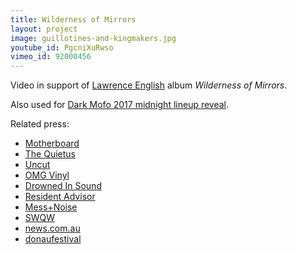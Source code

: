 ```yaml
---
title: Wilderness of Mirrors
layout: project
image: guillotines-and-kingmakers.jpg
youtube_id: PgcniXuRwso
vimeo_id: 92000456
---
```


Video in support of [Lawrence English] album _Wilderness of Mirrors_.

Also used for [Dark Mofo 2017 midnight lineup reveal][dmf].

Related press:

- [Motherboard](http://motherboard.vice.com/read/lawrence-englishs-wilderness-of-mirrors-a-cold-truth-in-ambient-darkness)
- [The Quietus](http://thequietus.com/articles/15367-lawrence-english-wilderness-of-mirrors-video)
- [Uncut](http://www.uncut.co.uk/blog/the-22nd-uncut-playlist-of-2014-7866)
- [OMG Vinyl](http://www.omgvinyl.com/lawrence-english-wilderness-of-mirrors-lp/)
- [Drowned In Sound](http://drownedinsound.com/releases/18327/reviews/4148009)
- [Resident Advisor](http://www.residentadvisor.net/news.aspx?id=25037)
- [Mess+Noise](http://www.messandnoise.com/news/4658557)
- [SWQW](http://www.swqw.fr/chroniques/drone-ambiant/lawrence-english-wilderness-of-mirrors.html)
- [news.com.au](http://www.news.com.au/entertainment/music/album-reviews-velociraptor-chrissie-hynde-fozzy-gabriel-faure-livingstone-daisies-king-creosote-lawrence-english/story-e6frfn09-1227026011032)
- [donaufestival](https://www.donaufestival.at/en/festival/program/150-lawrence-english?set_language=en)

[lawrence english]: http://www.lawrenceenglish.com
[dmf]: https://www.youtube.com/watch?v=65pqjtrGpQM
